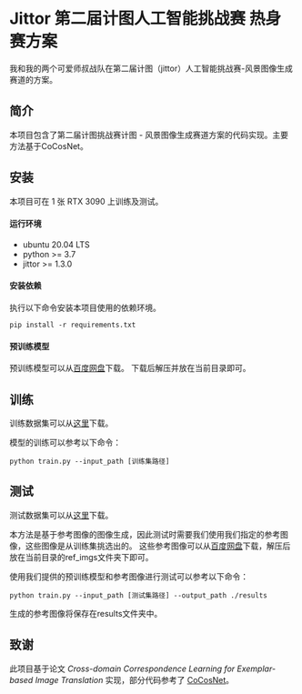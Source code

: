 # Jittor 第二届计图人工智能挑战赛 热身赛方案
我和我的两个可爱师叔战队在第二届计图（jittor）人工智能挑战赛-风景图像生成赛道的方案。


## 简介

本项目包含了第二届计图挑战赛计图 - 风景图像生成赛道方案的代码实现。主要方法基于CoCosNet。

## 安装 

本项目可在 1 张 RTX 3090 上训练及测试。

#### 运行环境
- ubuntu 20.04 LTS
- python >= 3.7
- jittor >= 1.3.0

#### 安装依赖
执行以下命令安装本项目使用的依赖环境。
```
pip install -r requirements.txt
```

#### 预训练模型
预训练模型可以从[百度网盘](https://pan.baidu.com/s/1fW-kj4wW6K4vAoQ1qXzPZA?pwd=2ouv)下载。
下载后解压并放在当前目录即可。


## 训练

训练数据集可以从[这里](https://cloud.tsinghua.edu.cn/f/1d734cbb68b545d6bdf2/?dl=1)下载。

模型的训练可以参考以下命令：

```
python train.py --input_path [训练集路径]
```                    

## 测试

测试数据集可以从[这里](https://cloud.tsinghua.edu.cn/f/980d8204f38e4dfebbc8/?dl=1)下载。

本方法是基于参考图像的图像生成，因此测试时需要我们使用我们指定的参考图像，这些图像是从训练集挑选出的。
这些参考图像可以从[百度网盘](https://pan.baidu.com/share/init?surl=QqUV49nhebYC5EV8Iync9w&pwd=2v0q)下载，解压后放在当前目录的ref_imgs文件夹下即可。

使用我们提供的预训练模型和参考图像进行测试可以参考以下命令：
```
python train.py --input_path [测试集路径] --output_path ./results
```             
生成的参考图像将保存在results文件夹中。

## 致谢

此项目基于论文 *Cross-domain Correspondence Learning for Exemplar-based Image Translation* 实现，部分代码参考了 [CoCosNet](https://github.com/microsoft/CoCosNet)。
